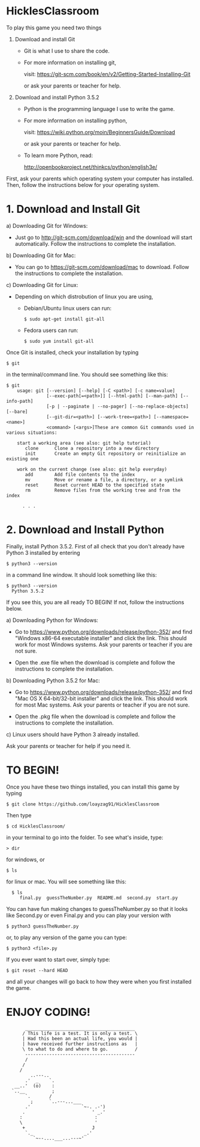 # HicklesClassroom
To play this game you need two things
    
1. Download and install Git

   - Git is what I use to share the code.
   
   - For more information on installing git, 
     
     visit: https://git-scm.com/book/en/v2/Getting-Started-Installing-Git
     
     or ask your parents or teacher for help.
         
2. Download and install Python 3.5.2
   
   - Python is the programming language I use to write the game.
   
   - For more information on installing python,
     
     visit: https://wiki.python.org/moin/BeginnersGuide/Download
     
     or ask your parents or teacher for help.
   
   - To learn more Python, read:
     
     http://openbookproject.net/thinkcs/python/english3e/


First, ask your parents which operating system your computer has installed.
Then, follow the instructions below for your operating system.

# 1. Download and Install Git
a) Downloading Git for Windows:
   
   - Just go to http://git-scm.com/download/win and the download will start automatically.
     Follow the instructions to complete the installation.

b) Downloading Git for Mac:
      
   - You can go to https://git-scm.com/download/mac to download.
     Follow the instructions to complete the installation.
      
c) Downloading Git for Linux:
      
  - Depending on which distrobution of linux you are using,
      
      - Debian/Ubuntu linux users can run:

            $ sudo apt-get install git-all

      - Fedora users can run:

            $ sudo yum install git-all


Once Git is installed, check your installation by typing

    $ git

in the terminal/command line. You should see something like this:
  
    $ git
        usage: git [--version] [--help] [-C <path>] [-c name=value]
                   [--exec-path[=<path>]] [--html-path] [--man-path] [--info-path]
                   [-p | --paginate | --no-pager] [--no-replace-objects] [--bare]
                   [--git-dir=<path>] [--work-tree=<path>] [--namespace=<name>]
                   <command> [<args>]These are common Git commands used in various situations:

        start a working area (see also: git help tutorial)
           clone      Clone a repository into a new directory
           init       Create an empty Git repository or reinitialize an existing one

        work on the current change (see also: git help everyday)
           add        Add file contents to the index
           mv         Move or rename a file, a directory, or a symlink
           reset      Reset current HEAD to the specified state
           rm         Remove files from the working tree and from the index

          . . .

# 2. Download and Install Python
 
Finally, install Python 3.5.2.
First of all check that you don't already have Python 3 installed by entering 

    $ python3 --version

in a command line window. It should look something like this:

    $ python3 --version
      Python 3.5.2

If you see this, you are all ready TO BEGIN!
If not, follow the instructions below.
 

a) Downloading Python for Windows:

   - Go to https://www.python.org/downloads/release/python-352/
        and find "Windows x86-64 executable installer" and click the link.
        This should work for most Windows systems. 
        Ask your parents or teacher if you are not sure.
  
   - Open the .exe file when the download is complete and
      follow the instructions to complete the installation.
      
b) Downloading Python 3.5.2 for Mac:

- Go to https://www.python.org/downloads/release/python-352/
   and find "Mac OS X 64-bit/32-bit installer" and click the link.
   This should work for most Mac systems.
   Ask your parents or teacher if you are not sure.
   
- Open the .pkg file when the download is complete and follow the instructions to complete the installation.
        
c) Linux users should have Python 3 already installed.
   
Ask your parents or teacher for help if you need it.
      

# TO BEGIN!

Once you have these two things installed, you can install this game by typing
 
    $ git clone https://github.com/loayzag91/HicklesClassroom
  
Then type
  
    $ cd HicklesClassroom/
   
in your terminal to go into the folder. To see what's inside, type:


    > dir
  
for windows, or
  
    $ ls

for linux or mac. You will see something like this:

      $ ls
         final.py  guessTheNumber.py  README.md  second.py  start.py
 
You can have fun making changes to guessTheNumber.py so that it looks like Second.py or even Final.py
and you can play your version with 
  
    $ python3 guessTheNumber.py

or, to play any version of the game you can type:

    $ python3 <file>.py

If you ever want to start over, simply type:

    $ git reset --hard HEAD

and all your changes will go back to how they were when you first installed the game.

# ENJOY CODING!

```
       _________________________________________ 
      / This life is a test. It is only a test. \
      | Had this been an actual life, you would |
      | have received further instructions as   |
      \ to what to do and where to go.          /
       ----------------------------------------- 
       /
      /
     /     
         ..---..                                                                   
       .'  _    `.                                                                 
   __..'  (o)    :                                                                 
  `..__          ;                                                                 
       `.       /                                                                  
         ;      `..---...___                                                       
       .'                   `~-. .-')                                              
      .                         ' _.'                                              
     :                           :                                                 
     \                           '                                                 
      +                         J                                                  
       `._                   _.'                                                   
          `~--....___...---~'
```
